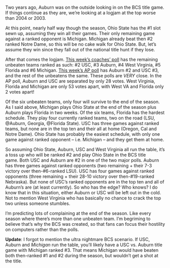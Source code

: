 Two years ago, Auburn was on the outside looking in on the BCS title
game. If things continue as they are, we’re looking at a logjam at the
top worse than 2004 or 2003.

At this point, nearly half way though the season, Ohio State has the \#1
slot sewn up, assuming they win all their games. Their only remaining
game against a ranked opponent is Michigan. Michigan already beat then
\#2 ranked Notre Dame, so this will be no cake walk for Ohio State. But,
let’s assume they win since they fall out of the national title hunt if
they lose.

After that comes the logjam. [This week’s coaches’
poll](http://sports.espn.go.com/ncf/rankings?pollId=2&weekNumber=6&seasonYear=2006)
has the remaining unbeaten teams ranked as such: \#2 USC, \#3 Auburn,
\#4 West Virginia, \#5 Florida and \#6 Michigan. [This week’s AP
poll](http://sports.espn.go.com/ncf/rankings?pollId=1&weekNumber=6&seasonYear=2006)
has Auburn \#2 and USC \#3, and the rest of the unbeatens the same.
These polls are *VERY* close. In the AP poll, Auburn and USC are
separated by only 28 votes. West Virginia, Florida and Michigan are only
53 votes apart, with West VA and Florida only 2 votes apart!

Of the six unbeaten teams, only four will survive to the end of the
season. As I said above, Michigan plays Ohio State at the end of the
season plus Auburn plays Florida in two weeks. Of the six teams, Florida
has the hardest schedule. They play four currently ranked teams, two on
the road (LSU, @Auburn, Georgia, @Florida State). USC has three games
against ranked teams, but none are in the top ten and their all at home
(Oregon, Cal and Notre Dame). Ohio State has probably the easiest
schedule, with only one game against ranked opponent – i.e. Michigan –
and they get them at home.

So assuming Ohio State, Auburn, USC and West Virginia all run the table,
it’s a toss up who will be ranked \#2 and play Ohio State in the BCS
title game. Both USC and Auburn are \#2 in one of the two major
polls. Auburn has three games against ranked opponents (two remaining +
their 7-3 victory over then-\#6-ranked LSU). USC has four games against
ranked opponents (three remaining + their 28-10 victory over
then-\#19-ranked Nebraska). But none of USC’s ranked opponents are in
the top ten and all of Auburn’s are (at least currently). So who has the
edge? Who knows? I do know that in this situation, either Auburn or USC
will be left out in the cold. Not to mention West Virginia who has
basically no chance to crack the top two unless someone stumbles.

I’m predicting lots of complaining at the end of the season. Like every
season where there’s more than one unbeaten team. I’m begriming to
believe that’s why the BCS was created, so that fans can focus their
hostility on computers rather than the polls.

**Update**: I forgot to mention the ultra nightmare BCS scenario. If
USC, Auburn and *Michigan* run the table, you’ll likely have a USC vs.
Auburn title game with Michigan ranked \#3. That means Michigan would
have beaten both then-ranked \#1 and \#2 during the season, but wouldn’t
get a shot at the title.
